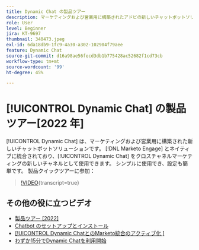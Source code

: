 ```yaml
---
title: Dynamic Chat の製品ツアー
description: マーケティングおよび営業用に構築されたアドビの新しいチャットボットソリューションである Dynamic Chat について説明します。
role: User
level: Beginner
jira: KT-9697
thumbnail: 340473.jpeg
exl-id: 6da18db9-1fc9-4a30-a302-102904f79aee
feature: Dynamic Chat
source-git-commit: d16a98ae56fecd3db1b775428ac52682f1cd73cb
workflow-type: tm+mt
source-wordcount: '99'
ht-degree: 45%

---
```


# [!UICONTROL Dynamic Chat] の製品ツアー[2022 年]

[!UICONTROL Dynamic Chat] は、マーケティングおよび営業用に構築された新しいチャットボットソリューションです。 [!DNL Marketo Engage] とネイティブに統合されており、[!UICONTROL Dynamic Chat] をクロスチャネルマーケティングの新しいチャネルとして使用できます。 シンプルに使用でき、設定も簡単です。 製品クイックツアーに参加：

>[!VIDEO](https://video.tv.adobe.com/v/340473/?quality=12&learn=on){transcript=true}

## その他の役に立つビデオ

* [製品ツアー [2022]](product-tour-2022.md)
* [Chatbot のセットアップとインストール](setup.md)
* [[!UICONTROL Dynamic ChatとのMarketo統合のアクティブ化 ]](marketo-integration.md)
* [わずか15分でDynamic Chatを利用開始](go-live-in-15-minutes.md)
